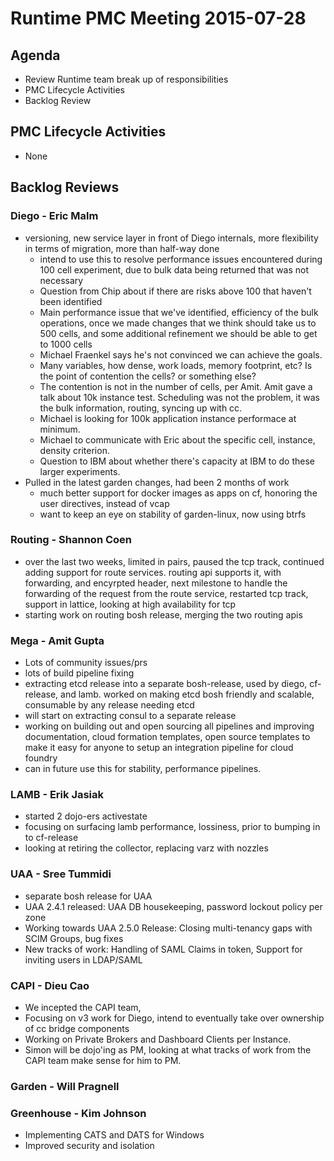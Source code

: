 # Runtime PMC Meeting 2015-07-28

## Agenda
* Review Runtime team break up of responsibilities
* PMC Lifecycle Activities
* Backlog Review

## PMC Lifecycle Activities
* None

## Backlog Reviews

### Diego - Eric Malm
* versioning, new service layer in front of Diego internals, more flexibility in terms of migration, more than half-way done
  * intend to use this to resolve performance issues encountered during 100 cell experiment, due to bulk data being returned that was not necessary
   - Question from Chip about if there are risks above 100 that haven't been identified
   - Main performance issue that we've identified, efficiency of the bulk operations, once we made changes that we think should take us to 500 cells, and some additional refinement we should be able to get to 1000 cells
   - Michael Fraenkel says he's not convinced we can achieve the goals.
   - Many variables, how dense, work loads, memory footprint, etc? Is the point of contention the cells? or something else?
   - The contention is not in the number of cells, per Amit.  Amit gave a talk about 10k instance test.  Scheduling was not the problem, it was the bulk information, routing, syncing up with cc.
   - Michael is looking for 100k application instance performace at minimum.
   - Michael to communicate with Eric about the specific cell, instance, density criterion.
   - Question to IBM about whether there's capacity at IBM to do these larger experiments.
* Pulled in the latest garden changes, had been 2 months of work
  - much better support for docker images as apps on cf, honoring the user directives, instead of vcap
  - want to keep an eye on stability of garden-linux, now using btrfs

### Routing - Shannon Coen
 * over the last two weeks, limited in pairs, paused the tcp track, continued adding support for route services.  routing api supports it, with forwarding, and encyrpted header, next milestone to handle the forwarding of the request from the route service, 
 restarted tcp track, support in lattice, looking at high availability for tcp
 * starting work on routing bosh release, merging the two routing apis
 
### Mega - Amit Gupta
 * Lots of community issues/prs
* lots of build pipeline fixing
* extracting etcd release into a separate bosh-release, used by diego, cf-release, and lamb. worked on making etcd bosh friendly and scalable, consumable by any release needing etcd
* will start on extracting consul to a separate release
* working on building out and open sourcing all pipelines and improving documentation, cloud formation templates, open source templates to make it easy for anyone to setup an integration pipeline for cloud foundry
* can in future use this for stability, performance pipelines.

### LAMB - Erik Jasiak
* started 2 dojo-ers activestate
* focusing on surfacing lamb performance, lossiness, prior to bumping in to cf-release
* looking at retiring the collector, replacing varz with nozzles

### UAA - Sree Tummidi
* separate bosh release for UAA
* UAA 2.4.1 released: UAA DB housekeeping, password lockout policy per zone
* Working towards UAA 2.5.0 Release: Closing multi-tenancy gaps with SCIM Groups, bug fixes
* New tracks of work: Handling of SAML Claims in token, Support for inviting users in LDAP/SAML

### CAPI - Dieu Cao
* We incepted the CAPI team,
* Focusing on v3 work for Diego, intend to eventually take over ownership of cc bridge components
* Working on Private Brokers and Dashboard Clients per Instance.
* Simon will be dojo'ing as PM, looking at what tracks of work from the CAPI team make sense for him to PM.
 
### Garden - Will Pragnell

### Greenhouse - Kim Johnson
* Implementing CATS and DATS for Windows
* Improved security and isolation
